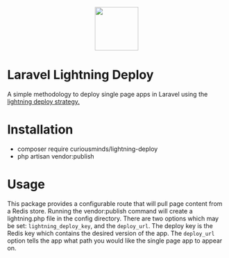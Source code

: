 <p align="center"><img src="https://curious-minds.s3.amazonaws.com/lightning-deploy.svg" height="100px"></p>

# Laravel Lightning Deploy

A simple methodology to deploy single page apps in Laravel using the [lightning deploy strategy.](http://ember-cli-deploy.com/docs/v0.6.x/the-lightning-strategy/)  


# Installation
- composer require curiousminds/lightning-deploy
- php artisan vendor:publish

# Usage
This package provides a configurable route that will pull page content from a Redis store. Running the vendor:publish command will create a lightning.php file in the config directory. There are two options which may be set: `lightning_deploy_key`, and the `deploy_url`. The deploy key is the Redis key which contains the desired version of the app. The `deploy_url` option tells the app what path you would like the single page app to appear on. 
